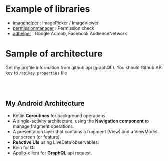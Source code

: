 # Example of libraries

- [imagehelper](../../../tree/master/imagehelper/) : ImagePicker / ImageViewer
- [permissionmanager](../../../tree/master/permissionmanager/) : Permission check
- [adhelper](../../../tree/master/adhelper/) : Google Admob, Facebook AudienceNetwork


# Sample of architecture

Get my profile information from github api (graphQL). You should Github API key to `/apikey.properties` file


<br><br>

## My Android Architecture

- Kotlin **Coroutines** for background operations.
- A single-activity architecture, using the **Navigation component** to manage fragment operations.
- A presentation layer that contains a fragment (View) and a ViewModel per screen (or feature).
- **Reactive UIs** using LiveData observables.
- Koin for **DI**
- Apollo-client for **GraphQL** api request.

